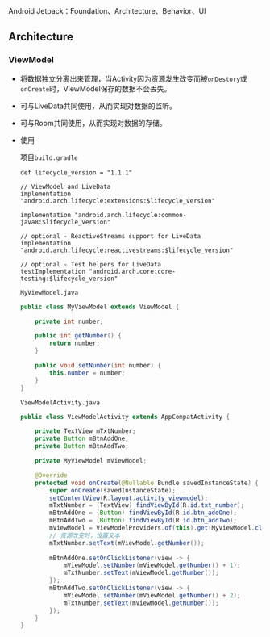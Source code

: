 Android Jetpack：Foundation、Architecture、Behavior、UI

## Architecture

### ViewModel

- 将数据独立分离出来管理，当Activity因为资源发生改变而被`onDestory`或`onCreate`时，ViewModel保存的数据不会丢失。

- 可与LiveData共同使用，从而实现对数据的监听。

- 可与Room共同使用，从而实现对数据的存储。

- 使用

  项目`build.gradle`

  ```
  def lifecycle_version = "1.1.1"
  
  // ViewModel and LiveData
  implementation "android.arch.lifecycle:extensions:$lifecycle_version"
  
  implementation "android.arch.lifecycle:common-java8:$lifecycle_version"
  
  // optional - ReactiveStreams support for LiveData
  implementation "android.arch.lifecycle:reactivestreams:$lifecycle_version"
  
  // optional - Test helpers for LiveData
  testImplementation "android.arch.core:core-testing:$lifecycle_version"
  ```

  `MyViewModel.java`

  ```java
  public class MyViewModel extends ViewModel {
  
      private int number;
  
      public int getNumber() {
          return number;
      }
  
      public void setNumber(int number) {
          this.number = number;
      }
  }
  ```

  `ViewModelActivity.java`

  ```java
  public class ViewModelActivity extends AppCompatActivity {
  
      private TextView mTxtNumber;
      private Button mBtnAddOne;
      private Button mBtnAddTwo;
  
      private MyViewModel mViewModel;
  
      @Override
      protected void onCreate(@Nullable Bundle savedInstanceState) {
          super.onCreate(savedInstanceState);
          setContentView(R.layout.activity_viewmodel);
          mTxtNumber = (TextView) findViewById(R.id.txt_number);
          mBtnAddOne = (Button) findViewById(R.id.btn_addOne);
          mBtnAddTwo = (Button) findViewById(R.id.btn_addTwo);
          mViewModel = ViewModelProviders.of(this).get(MyViewModel.class);
          // 资源改变时，设置文本
          mTxtNumber.setText(mViewModel.getNumber());
          
          mBtnAddOne.setOnClickListener(view -> {
              mViewModel.setNumber(mViewModel.getNumber() + 1);
              mTxtNumber.setText(mViewModel.getNumber());
          });
          mBtnAddTwo.setOnClickListener(view -> {
              mViewModel.setNumber(mViewModel.getNumber() + 2);
              mTxtNumber.setText(mViewModel.getNumber());
          });
      }
  }
  ```